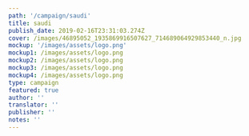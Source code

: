 ```yaml
---
path: '/campaign/saudi'
title: saudi
publish_date: 2019-02-16T23:31:03.274Z
cover: /images/46895052_1935869916507627_714689064929853440_n.jpg
mockup: '/images/assets/logo.png'
mockup1: /images/assets/logo.png
mockup2: /images/assets/logo.png
mockup3: /images/assets/logo.png
mockup4: /images/assets/logo.png
type: campaign
featured: true
author: ''
translator: ''
publisher: ''
notes: ''
---
```

